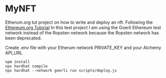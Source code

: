 # MyNFT
Etherum.org tut project on how to write and deploy an nft.
Following the [Ethereum.org Tutorial](https://ethereum.org/en/developers/tutorials/how-to-write-and-deploy-an-nft/)
In this test project I am using the Goerli Ethereum test network instead of the Ropsten network because the Ropsten network has been deprecated. 

Create .env file with your Etherum network PRIVATE_KEY and your Alchemy API_URL
```
npm install
npx hardhat compile
npx hardhat --network goerli run scripts/deploy.js
```
